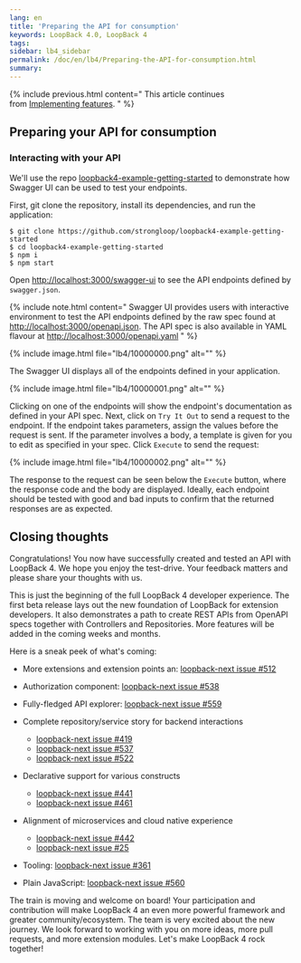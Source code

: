 ```yaml
---
lang: en
title: 'Preparing the API for consumption'
keywords: LoopBack 4.0, LoopBack 4
tags:
sidebar: lb4_sidebar
permalink: /doc/en/lb4/Preparing-the-API-for-consumption.html
summary:
---
```


{% include previous.html content="
This article continues from [Implementing features](./Implementing-features.md).
" %}

## Preparing your API for consumption

### Interacting with your API

We'll use the repo [loopback4-example-getting-started](https://github.com/strongloop/loopback4-example-getting-started) to demonstrate how Swagger UI can be used to test your endpoints.

First, git clone the repository, install its dependencies, and run the application:

```
$ git clone https://github.com/strongloop/loopback4-example-getting-started
$ cd loopback4-example-getting-started
$ npm i
$ npm start
```

Open [http://localhost:3000/swagger-ui](http://localhost:3000/swagger-ui) to see the API endpoints defined by `swagger.json`.

{% include note.html content="
  Swagger UI provides users with interactive environment to test the API endpoints defined by the raw spec found at [http://localhost:3000/openapi.json](http://localhost:3000/openapi.json).
  The API spec is also available in YAML flavour at [http://localhost:3000/openapi.yaml](http://localhost:3000/openapi.yaml)
" %}

{% include image.html file="lb4/10000000.png" alt="" %}

The Swagger UI displays all of the endpoints defined in your application.

{% include image.html file="lb4/10000001.png" alt="" %}

Clicking on one of the endpoints will show the endpoint's documentation as defined in your API spec. Next, click on `Try It Out` to send a request to the endpoint. If the endpoint takes parameters, assign the values before the request is sent. If the parameter involves a body, a template is given for you to edit as specified in your spec. Click `Execute` to send the request:

{% include image.html file="lb4/10000002.png" alt="" %}

The response to the request can be seen below the `Execute` button, where the response code and the body are displayed. Ideally, each endpoint should be tested with good and bad inputs to confirm that the returned responses are as expected.

## Closing thoughts

Congratulations! You now have successfully created and tested an API with LoopBack 4. We hope you enjoy the test-drive. Your feedback matters and please share your thoughts with us.

This is just the beginning of the full LoopBack 4 developer experience. The first beta release lays out the new foundation of LoopBack for extension developers. It also demonstrates a path to create REST APIs from OpenAPI specs together with Controllers and Repositories. More features will be added in the coming weeks and months.

Here is a sneak peek of what's coming:

- More extensions and extension points an: [loopback-next issue #512](https://github.com/strongloop/loopback-next/issues/512)

- Authorization component: [loopback-next issue #538](https://github.com/strongloop/loopback-next/issues/538)

- Fully-fledged API explorer: [loopback-next issue #559](https://github.com/strongloop/loopback-next/issues/559)

- Complete repository/service story for backend interactions
  - [loopback-next issue #419](https://github.com/strongloop/loopback-next/issues/419)
  - [loopback-next issue #537](https://github.com/strongloop/loopback-next/issues/537)
  - [loopback-next issue #522](https://github.com/strongloop/loopback-next/issues/522)

- Declarative support for various constructs
  - [loopback-next issue #441](https://github.com/strongloop/loopback-next/issues/441)
  - [loopback-next issue #461](https://github.com/strongloop/loopback-next/issues/461)

- Alignment of microservices and cloud native experience
  - [loopback-next issue #442](https://github.com/strongloop/loopback-next/issues/442)
  - [loopback-next issue #25](https://github.com/strongloop/loopback-next/issues/25)

- Tooling: [loopback-next issue #361](https://github.com/strongloop/loopback-next/issues/361)

- Plain JavaScript: [loopback-next issue #560](https://github.com/strongloop/loopback-next/issues/560)

The train is moving and welcome on board! Your participation and contribution will make LoopBack 4 an even more powerful framework and greater community/ecosystem. The team is very excited about the new journey. We look forward to working with you on more ideas, more pull requests, and more extension modules. Let's make LoopBack 4 rock together!
